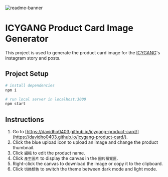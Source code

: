 ![readme-banner](https://user-images.githubusercontent.com/75478661/214215780-4ce4e23e-aa4a-45b9-a308-0061f958f8a7.png)

# ICYGANG Product Card Image Generator

This project is used to generate the product card image for the [ICYGANG](https://www.instagram.com/icygang_jewelry/)'s instagram story and posts.

## Project Setup

```bash
# install dependencies
npm i

# run local server in localhost:3000
npm start
```

## Instructions

1. Go to [https://davidho0403.github.io/icygang-product-card/](https://davidho0403.github.io/icygang-product-card/).
2. Click the blue upload icon to upload an image and change the product thumbnail.
3. Click `編輯` to edit the product name.
4. Click `產生圖片` to display the canvas in the `圖片預覽區`.
5. Right-click the canvas to download the image or copy it to the clipboard.
6. Click `切換顏色` to switch the theme between dark mode and light mode.
